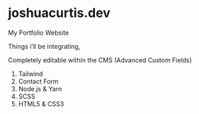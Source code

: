 # joshuacurtis.dev
My Portfolio Website


Things i'll be integrating, 

Completely editable within the CMS (Advanced Custom Fields) 
1. Tailwind 
2. Contact Form 
3. Node.js & Yarn 
4. SCSS 
5. HTML5 & CSS3 



